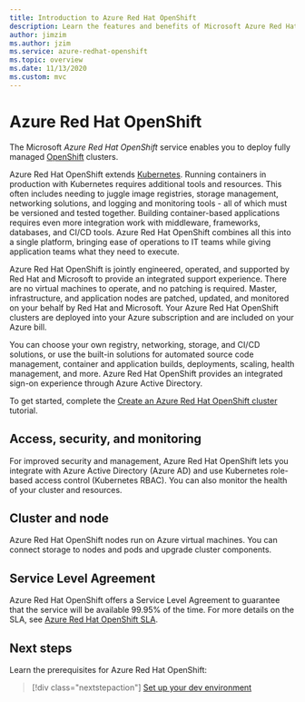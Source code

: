 ```yaml
---
title: Introduction to Azure Red Hat OpenShift
description: Learn the features and benefits of Microsoft Azure Red Hat OpenShift to deploy and manage container-based applications.
author: jimzim
ms.author: jzim
ms.service: azure-redhat-openshift
ms.topic: overview
ms.date: 11/13/2020
ms.custom: mvc
---
```


# Azure Red Hat OpenShift

The Microsoft *Azure Red Hat OpenShift* service enables you to deploy fully managed [OpenShift](https://www.openshift.com/) clusters.

Azure Red Hat OpenShift extends [Kubernetes](https://kubernetes.io/). Running containers in production with Kubernetes requires additional tools and resources. This often includes needing to juggle image registries, storage management, networking solutions, and logging and monitoring tools - all of which must be versioned and tested together. Building container-based applications requires even more integration work with middleware, frameworks, databases, and CI/CD tools. Azure Red Hat OpenShift combines all this into a single platform, bringing ease of operations to IT teams while giving application teams what they need to execute.

Azure Red Hat OpenShift is jointly engineered, operated, and supported by Red Hat and Microsoft to provide an integrated support experience. There are no virtual machines to operate, and no patching is required. Master, infrastructure, and application nodes are patched, updated, and monitored on your behalf by Red Hat and Microsoft. Your Azure Red Hat OpenShift clusters are deployed into your Azure subscription and are included on your Azure bill.

You can choose your own registry, networking, storage, and CI/CD solutions, or use the built-in solutions for automated source code management, container and application builds, deployments, scaling, health management, and more. Azure Red Hat OpenShift provides an integrated sign-on experience through Azure Active Directory.

To get started, complete the [Create an Azure Red Hat OpenShift cluster](tutorial-create-cluster.md) tutorial.

## Access, security, and monitoring

For improved security and management, Azure Red Hat OpenShift lets you integrate with Azure Active Directory (Azure AD) and use Kubernetes role-based access control (Kubernetes RBAC). You can also monitor the health of your cluster and resources.

## Cluster and node

Azure Red Hat OpenShift nodes run on Azure virtual machines. You can connect storage to nodes and pods and upgrade cluster components.

## Service Level Agreement

Azure Red Hat OpenShift offers a Service Level Agreement to guarantee that the service will be available 99.95% of the time. For more details on the SLA, see [Azure Red Hat OpenShift SLA](https://azure.microsoft.com/support/legal/sla/openshift/v1_0/).

## Next steps

Learn the prerequisites for Azure Red Hat OpenShift:

> [!div class="nextstepaction"]
> [Set up your dev environment](tutorial-create-cluster.md)
